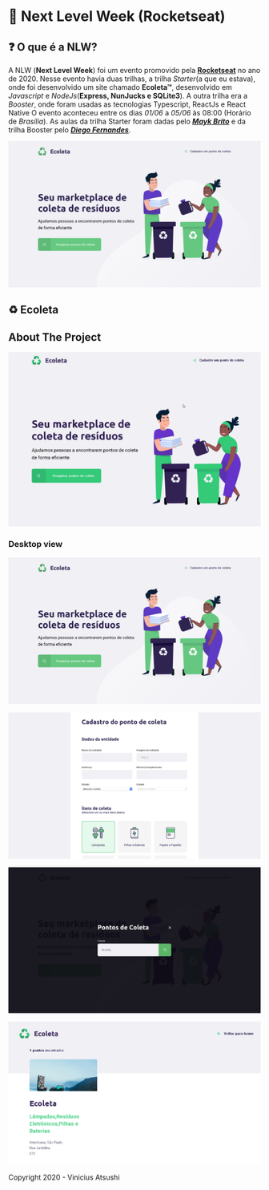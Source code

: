 # 🚀 Next Level Week (Rocketseat)

## ❓ O que é a NLW?
A NLW (**Next Level Week**) foi um evento promovido pela **[Rocketseat](https://youtube.com/rocketseat)** no ano de 2020. Nesse evento havia duas trilhas, a trilha _Starter_(a que eu estava), onde foi desenvolvido um site chamado **Ecoleta™**, desenvolvido em _Javascript_ e _NodeJs_(**Express, NunJucks e SQLite3**). A outra trilha era a _Booster_, onde foram usadas as tecnologias Typescript, ReactJs e React Native
O evento aconteceu entre os dias _01/06_ a _05/06_ às 08:00 (Horário de _Brasília_). As aulas da trilha Starter foram dadas pelo ***[Mayk Brito](https://github.com/maykbrito)*** e da trilha Booster pelo ***[Diego Fernandes](https://github.com/diego3g)***.

![home](https://github.com/Kw-Vinicius/Next-Level-Week---Rocketseat/blob/master/Ecoleta/home.png)

## ♻️ Ecoleta

## About The Project

![gif](https://github.com/Kw-Vinicius/Next-Level-Week---Rocketseat/blob/master/Ecoleta/Ecoleta.gif)

### Desktop view
![home](https://github.com/Kw-Vinicius/Next-Level-Week---Rocketseat/blob/master/Ecoleta/home.png)

![create-point](https://github.com/Kw-Vinicius/Next-Level-Week---Rocketseat/blob/master/Ecoleta/Create-point.png)

![search-bar](https://github.com/Kw-Vinicius/Next-Level-Week---Rocketseat/blob/master/Ecoleta/Search_bar.png)

![search](https://github.com/Kw-Vinicius/Next-Level-Week---Rocketseat/blob/master/Ecoleta/sp.png)

Copyright 2020 - Vinicius Atsushi
